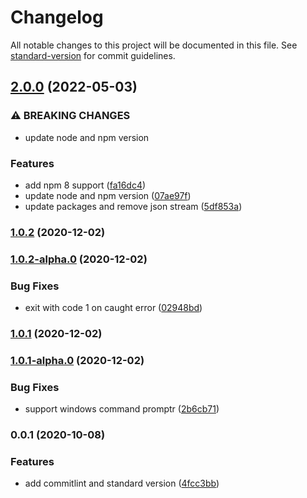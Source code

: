 # Changelog

All notable changes to this project will be documented in this file. See [standard-version](https://github.com/conventional-changelog/standard-version) for commit guidelines.

## [2.0.0](https://github.com/team-supercharge/audit-ci-wrapper/compare/v1.0.2...v2.0.0) (2022-05-03)


### ⚠ BREAKING CHANGES

* update node and npm version

### Features

* add npm 8 support ([fa16dc4](https://github.com/team-supercharge/audit-ci-wrapper/commit/fa16dc429e6ba6cb954136111f741c84b21227f1))
* update node and npm version ([07ae97f](https://github.com/team-supercharge/audit-ci-wrapper/commit/07ae97f83bf52e5a628a1c4fbccb41b56bf7a1a3))
* update packages and remove json stream ([5df853a](https://github.com/team-supercharge/audit-ci-wrapper/commit/5df853ad85ca74a232cffcace3017132f52d6d2c))

### [1.0.2](https://github.com/team-supercharge/audit-ci-wrapper/compare/v1.0.2-alpha.0...v1.0.2) (2020-12-02)

### [1.0.2-alpha.0](https://github.com/team-supercharge/audit-ci-wrapper/compare/v1.0.1...v1.0.2-alpha.0) (2020-12-02)


### Bug Fixes

* exit with code 1 on caught error ([02948bd](https://github.com/team-supercharge/audit-ci-wrapper/commit/02948bd4cbd809bbde9059264dabb0aa93be42dd))

### [1.0.1](https://github.com/team-supercharge/audit-ci-wrapper/compare/v1.0.1-alpha.0...v1.0.1) (2020-12-02)

### [1.0.1-alpha.0](https://github.com/team-supercharge/audit-ci-wrapper/compare/v0.0.1...v1.0.1-alpha.0) (2020-12-02)


### Bug Fixes

* support windows command promptr ([2b6cb71](https://github.com/team-supercharge/audit-ci-wrapper/commit/2b6cb71c184c1ac09d8c2d78a88072f447b26159))

### 0.0.1 (2020-10-08)


### Features

* add commitlint and standard version ([4fcc3bb](https://github.com/team-supercharge/audit-ci-wrapper/commit/4fcc3bb2a05207b2df45be20a4c7cf6f16c41649))

